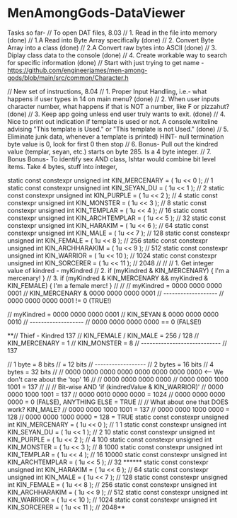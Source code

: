 # MenAmongGods-DataViewer
Tasks so far- 
// To open DAT files, 8.03
// 1. Read in the file into memory (done)
//  1.A Read into Byte Array specifically (done)
// 2. Convert Byte Array into a class (done)
//  2.A Convert raw bytes into ASCII (done)
// 3. Diplay class data to the console (done)
// 4. Create workable way to search for specific information (done)
// Start with just trying to get name - https://github.com/engineerjames/men-among-gods/blob/main/src/common/Character.h

// New set of instructions, 8.04
// 1. Proper Input Handling, i.e.- what happens if user types in 14 on main menu? (done)
// 2. When user inputs character number, what happens if that is NOT a number, like F or pizzahut? (done)
// 3. Keep app going unless end user truly wants to exit. (done)
// 4. Nice to print out indication if template is used or not. A console.writeline advising "This template is Used." or "This template is not Used." (done)
// 5. Eliminate junk data, whenever a template is printed) HINT- null termination byte value is 0, look for first 0 then stop
// 6. Bonus- Pull out the kindred value (templar, seyan, etc.) starts on byte 285. Is a 4 byte integer. 
// 7. Bonus Bonus- To identify sex AND class, Ishtar would combine bit level items. Take 4 bytes, stuff into integer, 


static const constexpr unsigned int KIN_MERCENARY   = ( 1u << 0 );  // 1
static const constexpr unsigned int KIN_SEYAN_DU    = ( 1u << 1 );  // 2
static const constexpr unsigned int KIN_PURPLE      = ( 1u << 2 );  // 4
static const constexpr unsigned int KIN_MONSTER     = ( 1u << 3 );  // 8
static const constexpr unsigned int KIN_TEMPLAR     = ( 1u << 4 );  // 16
static const constexpr unsigned int KIN_ARCHTEMPLAR = ( 1u << 5 );  // 32
static const constexpr unsigned int KIN_HARAKIM     = ( 1u << 6 );  // 64
static const constexpr unsigned int KIN_MALE        = ( 1u << 7 );  // 128
static const constexpr unsigned int KIN_FEMALE      = ( 1u << 8 );  // 256
static const constexpr unsigned int KIN_ARCHHARAKIM = ( 1u << 9 );  // 512
static const constexpr unsigned int KIN_WARRIOR     = ( 1u << 10 ); // 1024
static const constexpr unsigned int KIN_SORCERER    = ( 1u << 11 ); // 2048
//
//
// 1. Get integer value of kindred - myKindred
// 2. if (myKindred & KIN_MERCENARY) { I'm a mercenary! }
// 3. if (myKindred & KIN_MERCENARY && myKindred & KIN_FEMALE) { I'm a female merc! }
//
//
// myKindred   =   0000 0000 0000 0001
// KIN_MERCENARY & 0000 0000 0000 0001
//                 -------------------
//                 0000 0000 0000 0001 != 0  (TRUE!)

// myKindred   =   0000 0000 0000 0001
// KIN_SEYAN     & 0000 0000 0000 0010
//                 -------------------
//                 0000 0000 0000 0000 == 0   (FALSE!)



**// Thief - Kindred 137
// KIN_FEMALE / KIN_MALE = 256 / 128
// KIN_MERCENARY         = 1
// KIN_MONSTER           = 8
// ----------------------------
//                         137

// 1 byte = 8 bits
//        = 12 bits
// ------------------
// 2 bytes = 16 bits
// 4 bytes = 32 bits
//
// 0000 0000 0000 0000 0000 0000 0000 0000 <-- We don't care about the 'top' 16
//
// 0000 0000 0000 0000
// 0000 0000 1000 1001 = 137
//
//
// Bit-wise AND 'if (kindredValue & KIN_WARRIOR)'
// 0000 0000 1000 1001 = 137
// 0000 0010 0000 0000 = 1024
// 0000 0000 0000 0000 = 0 (FALSE), ANYTHING ELSE = TRUE
//
// What about one that DOES work? KIN_MALE?
// 0000 0000 1000 1001 = 137
// 0000 0000 1000 0000 = 128
// 0000 0000 1000 0000 = 128 = TRUE
static const constexpr unsigned int KIN_MERCENARY   = ( 1u << 0 );  // 1     1
static const constexpr unsigned int KIN_SEYAN_DU    = ( 1u << 1 );  // 2     10
static const constexpr unsigned int KIN_PURPLE      = ( 1u << 2 );  // 4     100
static const constexpr unsigned int KIN_MONSTER     = ( 1u << 3 );  // 8     1000
static const constexpr unsigned int KIN_TEMPLAR     = ( 1u << 4 );  // 16    10000
static const constexpr unsigned int KIN_ARCHTEMPLAR = ( 1u << 5 );  // 32    ******
static const constexpr unsigned int KIN_HARAKIM     = ( 1u << 6 );  // 64
static const constexpr unsigned int KIN_MALE        = ( 1u << 7 );  // 128
static const constexpr unsigned int KIN_FEMALE      = ( 1u << 8 );  // 256
static const constexpr unsigned int KIN_ARCHHARAKIM = ( 1u << 9 );  // 512
static const constexpr unsigned int KIN_WARRIOR     = ( 1u << 10 ); // 1024
static const constexpr unsigned int KIN_SORCERER    = ( 1u << 11 ); // 2048**
